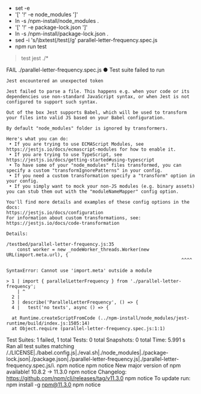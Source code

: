 + set -e
+ '[' '!' -e node_modules ']'
+ ln -s /npm-install/node_modules .
+ '[' '!' -e package-lock.json ']'
+ ln -s /npm-install/package-lock.json .
+ sed -i 's/\bxtest(/test(/g' parallel-letter-frequency.spec.js
+ npm run test

> test
> jest ./*

FAIL ./parallel-letter-frequency.spec.js
  ● Test suite failed to run

    Jest encountered an unexpected token

    Jest failed to parse a file. This happens e.g. when your code or its dependencies use non-standard JavaScript syntax, or when Jest is not configured to support such syntax.

    Out of the box Jest supports Babel, which will be used to transform your files into valid JS based on your Babel configuration.

    By default "node_modules" folder is ignored by transformers.

    Here's what you can do:
     • If you are trying to use ECMAScript Modules, see https://jestjs.io/docs/ecmascript-modules for how to enable it.
     • If you are trying to use TypeScript, see https://jestjs.io/docs/getting-started#using-typescript
     • To have some of your "node_modules" files transformed, you can specify a custom "transformIgnorePatterns" in your config.
     • If you need a custom transformation specify a "transform" option in your config.
     • If you simply want to mock your non-JS modules (e.g. binary assets) you can stub them out with the "moduleNameMapper" config option.

    You'll find more details and examples of these config options in the docs:
    https://jestjs.io/docs/configuration
    For information about custom transformations, see:
    https://jestjs.io/docs/code-transformation

    Details:

    /testbed/parallel-letter-frequency.js:35
        const worker = new _nodeWorker_threads.Worker(new URL(import.meta.url), {
                                                                     ^^^^

    SyntaxError: Cannot use 'import.meta' outside a module

    > 1 | import { parallelLetterFrequency } from './parallel-letter-frequency';
        | ^
      2 |
      3 | describe('ParallelLetterFrequency', () => {
      4 |   test('no texts', async () => {

      at Runtime.createScriptFromCode (../npm-install/node_modules/jest-runtime/build/index.js:1505:14)
      at Object.require (parallel-letter-frequency.spec.js:1:1)

Test Suites: 1 failed, 1 total
Tests:       0 total
Snapshots:   0 total
Time:        5.991 s
Ran all test suites matching /.\/LICENSE|.\/babel.config.js|.\/eval.sh|.\/node_modules|.\/package-lock.json|.\/package.json|.\/parallel-letter-frequency.js|.\/parallel-letter-frequency.spec.js/i.
npm notice
npm notice New major version of npm available! 10.8.2 -> 11.3.0
npm notice Changelog: https://github.com/npm/cli/releases/tag/v11.3.0
npm notice To update run: npm install -g npm@11.3.0
npm notice
